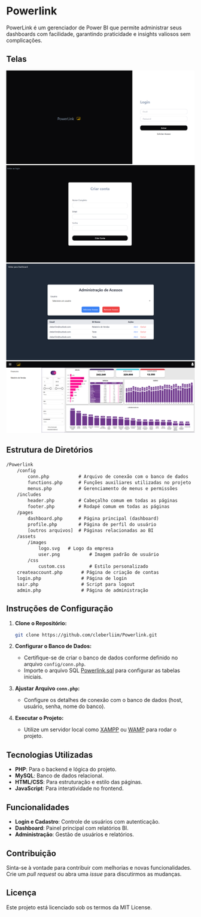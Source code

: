 # Powerlink

PowerLink é um gerenciador de Power BI que permite administrar seus dashboards com facilidade, garantindo praticidade e insights valiosos sem complicações.

## Telas

![Tela de Login](assets/images/screen-login.png)
![Tela de Dashboard](assets/images/screen-solicitar.png)
![Tela de Cadastro](assets/images/screen-cadastro.png)
![Tela de Dashboard](assets/images/screen-dashboard.png)

## Estrutura de Diretórios

```plaintext
/Powerlink
    /config
        conn.php           # Arquivo de conexão com o banco de dados
        functions.php      # Funções auxiliares utilizadas no projeto
        menus.php          # Gerenciamento de menus e permissões
    /includes
        header.php         # Cabeçalho comum em todas as páginas
        footer.php         # Rodapé comum em todas as páginas
    /pages
        dashboard.php      # Página principal (dashboard)
        profile.php        # Página de perfil do usuário
        [outros arquivos]  # Páginas relacionadas ao BI
    /assets
        /images
            logo.svg   # Logo da empresa
            user.png           # Imagem padrão de usuário
        /css
            custom.css         # Estilo personalizado
    createaccount.php       # Página de criação de contas
    login.php               # Página de login
    sair.php                # Script para logout
    admin.php               # Página de administração
```

## Instruções de Configuração

1. **Clone o Repositório:**

   ```bash
   git clone https://github.com/cleberliim/Powerlink.git
   ```

2. **Configurar o Banco de Dados:**

   - Certifique-se de criar o banco de dados conforme definido no arquivo `config/conn.php`.
   - Importe o arquivo SQL [Powerlink.sql](./Powerlink.sql) para configurar as tabelas iniciais.

3. **Ajustar Arquivo `conn.php`:**

   - Configure os detalhes de conexão com o banco de dados (host, usuário, senha, nome do banco).

4. **Executar o Projeto:**
   - Utilize um servidor local como [XAMPP](https://www.apachefriends.org/index.html) ou [WAMP](https://www.wampserver.com/) para rodar o projeto.

## Tecnologias Utilizadas

- **PHP**: Para o backend e lógica do projeto.
- **MySQL**: Banco de dados relacional.
- **HTML/CSS**: Para estruturação e estilo das páginas.
- **JavaScript**: Para interatividade no frontend.

## Funcionalidades

- **Login e Cadastro**: Controle de usuários com autenticação.
- **Dashboard**: Painel principal com relatórios BI.
- **Administração**: Gestão de usuários e relatórios.

## Contribuição

Sinta-se à vontade para contribuir com melhorias e novas funcionalidades. Crie um _pull request_ ou abra uma _issue_ para discutirmos as mudanças.

## Licença

Este projeto está licenciado sob os termos da MIT License.
